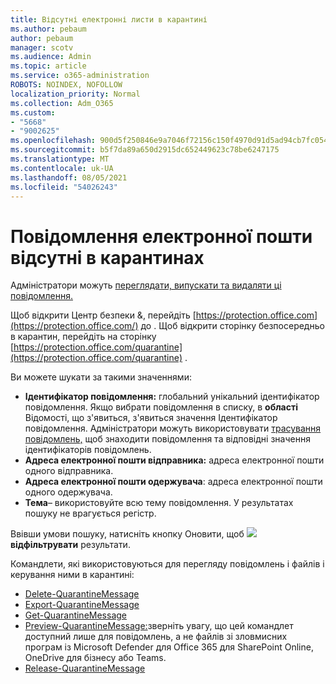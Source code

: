 ```yaml
---
title: Відсутні електронні листи в карантині
ms.author: pebaum
author: pebaum
manager: scotv
ms.audience: Admin
ms.topic: article
ms.service: o365-administration
ROBOTS: NOINDEX, NOFOLLOW
localization_priority: Normal
ms.collection: Adm_O365
ms.custom:
- "5668"
- "9002625"
ms.openlocfilehash: 900d5f250846e9a7046f72156c150f4970d91d5ad94cb7fc054952228f4bf257
ms.sourcegitcommit: b5f7da89a650d2915dc652449623c78be6247175
ms.translationtype: MT
ms.contentlocale: uk-UA
ms.lasthandoff: 08/05/2021
ms.locfileid: "54026243"
---
```

# <a name="missing-emails-in-quarantine"></a>Повідомлення електронної пошти відсутні в карантинах

Адміністратори можуть [переглядати, випускати та видаляти ці повідомлення.](/microsoft-365/security/office-365-security/manage-quarantined-messages-and-files)

Щоб відкрити Центр безпеки &, перейдіть [https://protection.office.com](https://protection.office.com/) до . Щоб відкрити сторінку безпосередньо в карантин, перейдіть на сторінку [https://protection.office.com/quarantine](https://protection.office.com/quarantine) .  

Ви можете шукати за такими значеннями:  

- **Ідентифікатор повідомлення:** глобальний унікальний ідентифікатор повідомлення. Якщо вибрати повідомлення в списку, в **області** Відомості,  що з'явиться, з'явиться значення Ідентифікатор повідомлення. Адміністратори можуть використовувати [трасування повідомлень,](/microsoft-365/security/office-365-security/message-trace-scc) щоб знаходити повідомлення та відповідні значення ідентифікаторів повідомлень.
- **Адреса електронної пошти відправника:** адреса електронної пошти одного відправника.
- **Адреса електронної пошти одержувача**: адреса електронної пошти одного одержувача.
- **Тема**– використовуйте всю тему повідомлення. У результатах пошуку не врагується регістр.

Ввівши умови пошуку, натисніть кнопку Оновити, щоб ![ ](/microsoft-365/media/scc-quarantine-refresh.png?view=o365-worldwide) **відфільтрувати** результати.

Командлети, які використовуються для перегляду повідомлень і файлів і керування ними в карантині:
- [Delete-QuarantineMessage](/powershell/module/exchange/delete-quarantinemessage)
- [Export-QuarantineMessage](/powershell/module/exchange/export-quarantinemessage)
- [Get-QuarantineMessage](/powershell/module/exchange/get-quarantinemessage)
- [Preview-QuarantineMessage:](/powershell/module/exchange/preview-quarantinemessage)зверніть увагу, що цей командлет доступний лише для повідомлень, а не файлів зі зловмисних програм із Microsoft Defender для Office 365 для SharePoint Online, OneDrive для бізнесу або Teams.
- [Release-QuarantineMessage](/powershell/module/exchange/release-quarantinemessage)